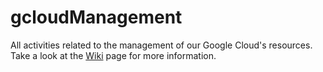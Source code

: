 # gcloudManagement
All activities related to the management of our Google Cloud's resources.  
Take a look at the [Wiki](https://github.com/biobureaubiotech/gcloudManagement/wiki) page for more information.

